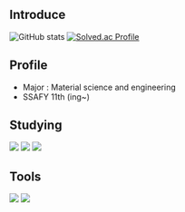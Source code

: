 ## Introduce

![GitHub stats](https://github-readme-stats.vercel.app/api?username=Hahyun&show_icons=true&theme=radical)
[![Solved.ac Profile](http://mazassumnida.wtf/api/v2/generate_badge?boj=yhh9944)](https://solved.ac/yhh9944/)

## Profile

- Major : Material science and engineering
- SSAFY 11th (ing~)

## Studying

<img src="https://img.shields.io/badge/python-3776AB?style=flat-square&logo=python&logoColor=black"/> <img src="https://img.shields.io/badge/javascript-F7DF1E?style=flat-square&logo=javascript&logoColor=black"/> <img src="https://img.shields.io/badge/django-092E20?style=flat-square&logo=django&logoColor=black"/>

## Tools

<img src="https://img.shields.io/badge/git-F05032?style=flat-square&logo=git&logoColor=black"/> <img src="https://img.shields.io/badge/visualstudiocode-512BD4?style=flat-square&logo=visualstudiocode&logoColor=black"/>
